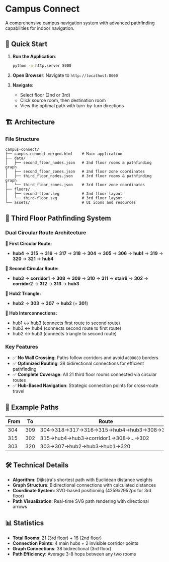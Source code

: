 # Campus Connect

A comprehensive campus navigation system with advanced pathfinding capabilities for indoor navigation.

## 🚀 Quick Start

1. **Run the Application**:
   ```bash
   python -m http.server 8000
   ```
   
2. **Open Browser**: Navigate to `http://localhost:8000`

3. **Navigate**: 
   - Select floor (2nd or 3rd)
   - Click source room, then destination room
   - View the optimal path with turn-by-turn directions

## 🏗️ Architecture

### File Structure
```
campus-connect/
├── campus-connect-merged.html    # Main application
├── data/
│   ├── second_floor_nodes.json   # 2nd floor rooms & pathfinding graph
│   ├── second_floor_zones.json   # 2nd floor zone coordinates
│   ├── third_floor_nodes.json    # 3rd floor rooms & pathfinding graph
│   └── third_floor_zones.json    # 3rd floor zone coordinates
├── floors/
│   ├── second-floor.svg          # 2nd floor layout
│   └── third-floor.svg           # 3rd floor layout
└── assets/                       # UI icons and resources
```

## 🔄 Third Floor Pathfinding System

### Dual Circular Route Architecture

**🔄 First Circular Route:**
- **hub4** → **315** → **316** → **317** → **318** → **304** → **305** → **306** → **hub1** → **319** → **320** → **321** → **hub4**

**🔄 Second Circular Route:**
- **hub3** → **corridor1** → **308** → **309** → **310** → **311** → **stairB** → **302** → **corridor2** → **312** → **313** → **hub3**

**🔺 Hub2 Triangle:**
- **hub2** → **303** → **307** → **hub2** (+ **301**)

**🌉 Hub Interconnections:**
- hub1 ↔ hub3 (connects first route to second route)
- hub3 ↔ hub4 (connects second route to first route)
- hub2 ↔ hub3 (connects triangle to second route)

### Key Features
- ✅ **No Wall Crossing**: Paths follow corridors and avoid `#808080` borders
- ✅ **Optimized Routing**: 38 bidirectional connections for efficient pathfinding  
- ✅ **Complete Coverage**: All 21 third floor rooms connected via circular routes
- ✅ **Hub-Based Navigation**: Strategic connection points for cross-route travel

## 🧪 Example Paths

| From | To | Route |
|------|----|----|
| 304 | 309 | 304→318→317→316→315→hub4→hub3→308→309 |
| 315 | 302 | 315→hub4→hub3→corridor1→308→...→302 |
| 303 | 320 | 303→307→hub2→hub3→hub1→320 |

## 🛠️ Technical Details

- **Algorithm**: Dijkstra's shortest path with Euclidean distance weights
- **Graph Structure**: Bidirectional connections with calculated distances
- **Coordinate System**: SVG-based positioning (4259x2952px for 3rd floor)
- **Path Visualization**: Real-time SVG path rendering with directional arrows

## 📊 Statistics

- **Total Rooms**: 21 (3rd floor) + 16 (2nd floor)
- **Connection Points**: 4 main hubs + 2 invisible corridor points  
- **Graph Connections**: 38 bidirectional (3rd floor)
- **Path Efficiency**: Average 3-8 hops between any two rooms
